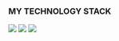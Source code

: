 ### MY TECHNOLOGY STACK

<img src="https://img.shields.io/badge/HTML5-black?style=for-the-badge&logo=HTML5&logoColor=E34F26"/>                                                                     <img src="https://img.shields.io/badge/CSS3-black?style=for-the-badge&logo=CSS3&logoColor=1572B6"/>                                                                       <img src="https://img.shields.io/badge/JavaScript-black?style=for-the-badge&logo=JavaScript&logoColor=F7DF1E"/> 

